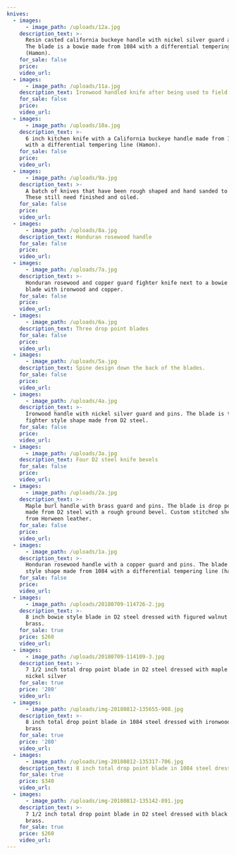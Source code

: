 ```yaml
---
knives:
  - images:
      - image_path: /uploads/12a.jpg
    description_text: >-
      Resin casted california buckeye handle with nickel silver guard and pins.
      The blade is a bowie made from 1084 with a differential tempering line
      (Hamon).
    for_sale: false
    price:
    video_url:
  - images:
      - image_path: /uploads/11a.jpg
    description_text: Ironwood handled knife after being used to field dress an elk
    for_sale: false
    price:
    video_url:
  - images:
      - image_path: /uploads/10a.jpg
    description_text: >-
      6 inch kitchen knife with a California buckeye handle made from 1084 steel
      with a differential tempering line (Hamon).
    for_sale: false
    price:
    video_url:
  - images:
      - image_path: /uploads/9a.jpg
    description_text: >-
      A batch of knives that have been rough shaped and hand sanded to 120 grit.
      These still need finished and oiled.
    for_sale: false
    price:
    video_url:
  - images:
      - image_path: /uploads/8a.jpg
    description_text: Honduran rosewood handle
    for_sale: false
    price:
    video_url:
  - images:
      - image_path: /uploads/7a.jpg
    description_text: >-
      Honduran rosewood and copper guard fighter knife next to a bowie style
      blade with ironwood and copper.
    for_sale: false
    price:
    video_url:
  - images:
      - image_path: /uploads/6a.jpg
    description_text: Three drop point blades
    for_sale: false
    price:
    video_url:
  - images:
      - image_path: /uploads/5a.jpg
    description_text: Spine design down the back of the blades.
    for_sale: false
    price:
    video_url:
  - images:
      - image_path: /uploads/4a.jpg
    description_text: >-
      Ironwood handle with nickel silver guard and pins. The blade is the
      fighter style shape made from D2 steel.
    for_sale: false
    price:
    video_url:
  - images:
      - image_path: /uploads/3a.jpg
    description_text: Four D2 steel knife bevels
    for_sale: false
    price:
    video_url:
  - images:
      - image_path: /uploads/2a.jpg
    description_text: >-
      Maple burl handle with brass guard and pins. The blade is drop point shape
      made from D2 steel with a rough ground bevel. Custom stitched sheath made
      from Horween leather.
    for_sale: false
    price:
    video_url:
  - images:
      - image_path: /uploads/1a.jpg
    description_text: >-
      Honduran rosewood handle with a copper guard and pins. The blade is bowie
      style shape made from 1084 with a differential tempering line (hamon).
    for_sale: false
    price:
    video_url:
  - images:
      - image_path: /uploads/20180709-114726-2.jpg
    description_text: >-
      8 inch bowie style blade in D2 steel dressed with figured walnut and
      brass.
    for_sale: true
    price: $260
    video_url:
  - images:
      - image_path: /uploads/20180709-114109-3.jpg
    description_text: >-
      7 1/2 inch total drop point blade in D2 steel dressed with maple burl and
      nickel silver
    for_sale: true
    price: '280'
    video_url:
  - images:
      - image_path: /uploads/img-20180812-135655-908.jpg
    description_text: >-
      8 inch total drop point blade in 1084 steel dressed with ironwood and
      brass
    for_sale: true
    price: '280'
    video_url:
  - images:
      - image_path: /uploads/img-20180812-135317-706.jpg
    description_text: 8 inch total drop point blade in 1084 steel dressed with antler and copper
    for_sale: true
    price: $340
    video_url:
  - images:
      - image_path: /uploads/img-20180812-135142-891.jpg
    description_text: >-
      7 1/2 inch total drop point blade in D2 steel dressed with black ash and
      brass.
    for_sale: true
    price: $260
    video_url:
---
```


